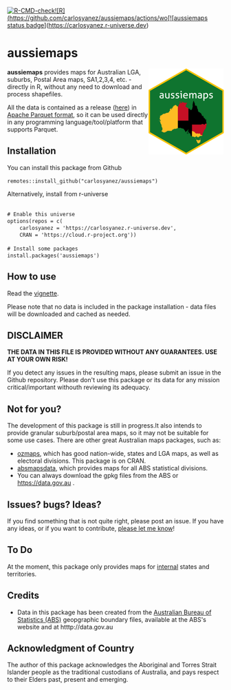 [![R-CMD-check](https://github.com/carlosyanez/aussiemaps/actions/workflows/R-CMD-check.yaml/badge.svg)](https://github.com/carlosyanez/aussiemaps/actions/workflows/R-CMD-check.yaml)[![R](https://github.com/carlosyanez/aussiemaps/actions/wo[![aussiemaps status badge](https://carlosyanez.r-universe.dev/badges/aussiemaps)](https://carlosyanez.r-universe.dev)

aussiemaps
================

<img src="https://github.com/carlosyanez/aussiemaps/raw/master/img/hexSticker.png" width = "175" height = "200" align="right" />

**aussiemaps** provides maps for  Australian LGA, suburbs, Postal Area maps, SA1,2,3,4, etc. - directly in R, without any need to download and process shapefiles.

All the data is contained as a release ([here](https://github.com/carlosyanez/aussiemaps/releases/tag/data)) in [Apache Parquet format](https://arrow.apache.org/docs/r/index.html), so it can be used directly in any programming language/tool/platform that supports Parquet.

## Installation

You can install this package from Github

```
remotes::install_github("carlosyanez/aussiemaps")
```
Alternatively, install from r-universe

```

# Enable this universe
options(repos = c(
    carlosyanez = 'https://carlosyanez.r-universe.dev',
    CRAN = 'https://cloud.r-project.org'))

# Install some packages
install.packages('aussiemaps')

```

## How to use

Read the [vignette](https://github.com/carlosyanez/aussiemaps/releases/tag/data).

Please note that no data is included in the package installation - data files  will be downloaded and cached as needed.

## DISCLAIMER

**THE DATA  IN THIS FILE IS PROVIDED WITHOUT ANY GUARANTEES. USE AT YOUR OWN RISK!**

If you detect any issues in the resulting maps, please submit an issue in the Github repository. 
Please don't use this package or its data for any mission critical/important withouth reviewing its adequacy.


## Not for you?

The development of this package is still in progress.It also intends to
provide granular suburb/postal area maps, so it may not be suitable for
some use cases. There are other great Australian maps packages, such as:

-   [ozmaps](https://mdsumner.github.io/ozmaps/), which has good
    nation-wide, states and LGA maps, as well as electoral divisions.
    This package is on CRAN.
-   [absmapsdata](https://github.com/wfmackey/absmapsdata), which provides maps
    for all ABS statistical divisions.
-   You can always download the gpkg files from the ABS or https://data.gov.au .

## Issues? bugs? Ideas?

If you find something that is not quite right, please post an issue. If
you have any ideas, or if you want to contribute, [please let me know](https://fosstodon.org/@carlosyanez)!

## To Do

At the moment, this package only provides maps for
[internal](https://en.wikipedia.org/wiki/States_and_territories_of_Australia)
states and territories.

## Credits

-   Data in this package has been created  from the [Australian Bureau of Statistics (ABS)](https://www.abs.gov.au/) geopgraphic boundary files, available at the ABS's website and at htttp://data.gov.au

## Acknowledgment of Country

The author of this package acknowledges the Aboriginal and Torres Strait Islander people as the traditional custodians of Australia, and pays respect to their Elders past, present and emerging.
